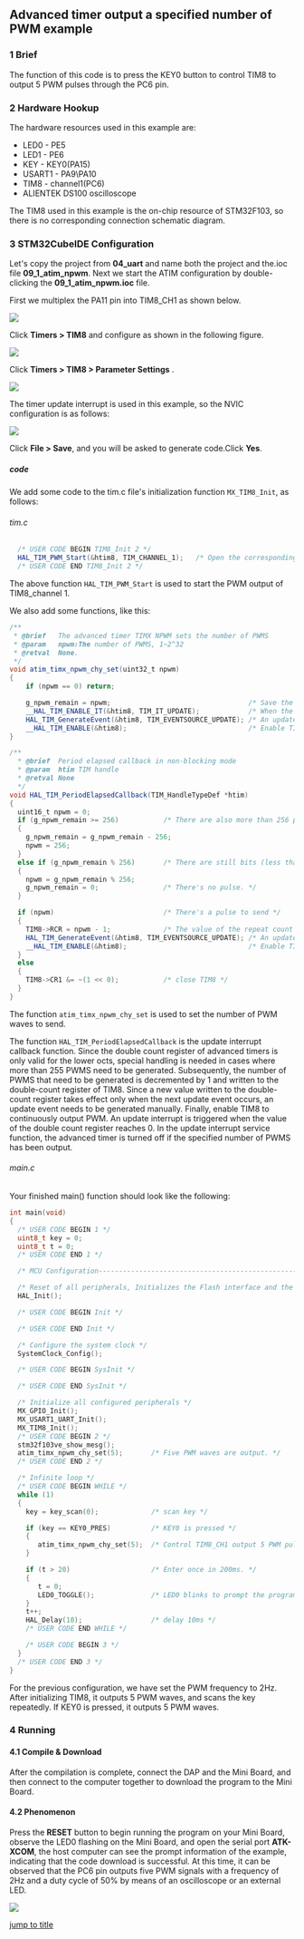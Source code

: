 ## Advanced timer output a specified number of PWM example<a name="brief"></a>

### 1 Brief
The function of this code is to press the KEY0 button to control TIM8 to output 5 PWM pulses through the PC6 pin.
### 2 Hardware Hookup
The hardware resources used in this example are:
+ LED0 - PE5
+ LED1 - PE6
+ KEY - KEY0(PA15)
+ USART1 - PA9\PA10
+ TIM8 - channel1(PC6)
+ ALIENTEK DS100 oscilloscope

The TIM8 used in this example is the on-chip resource of STM32F103, so there is no corresponding connection schematic diagram.

### 3 STM32CubeIDE Configuration

Let's copy the project from **04_uart** and name both the project and the.ioc file **09_1_atim_npwm**. Next we start the ATIM configuration by double-clicking the **09_1_atim_npwm.ioc** file.

First we multiplex the PA11 pin into TIM8_CH1 as shown below.

<img src="../../1_docs/3_figures/09_1_atim_npwm/01_pin.png">

Click **Timers > TIM8** and configure as shown in the following figure.

<img src="../../1_docs/3_figures/09_1_atim_npwm/02_config.png">

Click **Timers > TIM8 > Parameter Settings** .

<img src="../../1_docs/3_figures/09_1_atim_npwm/03_parameter.png">

The timer update interrupt is used in this example, so the NVIC configuration is as follows:

<img src="../../1_docs/3_figures/09_1_atim_npwm/04_nvic.png">

Click **File > Save**, and you will be asked to generate code.Click **Yes**.

##### code
We add some code to the tim.c file's initialization function ``MX_TIM8_Init``, as follows:
###### tim.c
```c#
  /* USER CODE BEGIN TIM8_Init 2 */
  HAL_TIM_PWM_Start(&htim8, TIM_CHANNEL_1);   /* Open the corresponding PWM channel. */
  /* USER CODE END TIM8_Init 2 */
```
The above function ``HAL_TIM_PWM_Start`` is used to start the PWM output of TIM8_channel 1.

We also add some functions, like this:
```c#
/**
 * @brief   The advanced timer TIMX NPWM sets the number of PWMS
 * @param   npwm:The number of PWMS, 1~2^32
 * @retval  None.
 */
void atim_timx_npwm_chy_set(uint32_t npwm)
{
    if (npwm == 0) return;

    g_npwm_remain = npwm;                                  /* Save the number of pulses */
    __HAL_TIM_ENABLE_IT(&htim8, TIM_IT_UPDATE);            /* When the data is modified, the update is allowed to interrupt. */
    HAL_TIM_GenerateEvent(&htim8, TIM_EVENTSOURCE_UPDATE); /* An update event is generated and the pulse output is processed inside the interrupt. */
    __HAL_TIM_ENABLE(&htim8);                              /* Enable TIMX */
}

/**
  * @brief  Period elapsed callback in non-blocking mode
  * @param  htim TIM handle
  * @retval None
  */
void HAL_TIM_PeriodElapsedCallback(TIM_HandleTypeDef *htim)
{
  uint16_t npwm = 0;
  if (g_npwm_remain >= 256)           /* There are also more than 256 pulses to be sent. */
  {
    g_npwm_remain = g_npwm_remain - 256;
    npwm = 256;
  }
  else if (g_npwm_remain % 256)       /* There are still bits (less than 256) of pulses to send. */
  {
    npwm = g_npwm_remain % 256;
    g_npwm_remain = 0;                /* There's no pulse. */
  }

  if (npwm)                           /* There's a pulse to send */
  {
    TIM8->RCR = npwm - 1;             /* The value of the repeat count register is set to npwm-1, which means npwm pulses */
    HAL_TIM_GenerateEvent(&htim8, TIM_EVENTSOURCE_UPDATE); /* An update event is generated and the pulse output is processed inside the interrupt */
    __HAL_TIM_ENABLE(&htim8);                              /* Enable TIMX */
  }
  else
  {
    TIM8->CR1 &= ~(1 << 0);           /* close TIM8 */
  }
}
```
The function ``atim_timx_npwm_chy_set`` is used to set the number of PWM waves to send.

The function ``HAL_TIM_PeriodElapsedCallback`` is the update interrupt callback function. Since the double count register of advanced timers is only valid for the lower octs, special handling is needed in cases where more than 255 PWMS need to be generated. Subsequently, the number of PWMS that need to be generated is decremented by 1 and written to the double-count register of TIM8. Since a new value written to the double-count register takes effect only when the next update event occurs, an update event needs to be generated manually. Finally, enable TIM8 to continuously output PWM. An update interrupt is triggered when the value of the double count register reaches 0. In the update interrupt service function, the advanced timer is turned off if the specified number of PWMS has been output.

###### main.c
Your finished main() function should look like the following:
```c
int main(void)
{
  /* USER CODE BEGIN 1 */
  uint8_t key = 0;
  uint8_t t = 0;
  /* USER CODE END 1 */

  /* MCU Configuration--------------------------------------------------------*/

  /* Reset of all peripherals, Initializes the Flash interface and the Systick. */
  HAL_Init();

  /* USER CODE BEGIN Init */

  /* USER CODE END Init */

  /* Configure the system clock */
  SystemClock_Config();

  /* USER CODE BEGIN SysInit */

  /* USER CODE END SysInit */

  /* Initialize all configured peripherals */
  MX_GPIO_Init();
  MX_USART1_UART_Init();
  MX_TIM8_Init();
  /* USER CODE BEGIN 2 */
  stm32f103ve_show_mesg();
  atim_timx_npwm_chy_set(5);       /* Five PWM waves are output. */
  /* USER CODE END 2 */

  /* Infinite loop */
  /* USER CODE BEGIN WHILE */
  while (1)
  {
    key = key_scan(0);             /* scan key */

    if (key == KEY0_PRES)          /* KEY0 is pressed */
    {
       atim_timx_npwm_chy_set(5);  /* Control TIM8_CH1 output 5 PWM pulses. */
    }

    if (t > 20)                    /* Enter once in 200ms. */
    {
       t = 0;
       LED0_TOGGLE();              /* LED0 blinks to prompt the program to run */
    }
    t++;
    HAL_Delay(10);                 /* delay 10ms */
    /* USER CODE END WHILE */

    /* USER CODE BEGIN 3 */
  }
  /* USER CODE END 3 */
}
```
For the previous configuration, we have set the PWM frequency to 2Hz. After initializing TIM8, it outputs 5 PWM waves, and scans the key repeatedly. If KEY0 is pressed, it outputs 5 PWM waves.


### 4 Running
#### 4.1 Compile & Download
After the compilation is complete, connect the DAP and the Mini Board, and then connect to the computer together to download the program to the Mini Board.
#### 4.2 Phenomenon
Press the **RESET** button to begin running the program on your Mini Board, observe the LED0 flashing on the Mini Board, and open the serial port **ATK-XCOM**, the host computer can see the prompt information of the example, indicating that the code download is successful. At this time, it can be observed that the PC6 pin outputs five PWM signals with a frequency of 2Hz and a duty cycle of 50% by means of an oscilloscope or an external LED.

<img src="../../1_docs/3_figures/09_1_atim_npwm/05_wave.png">

[jump to title](#brief)

